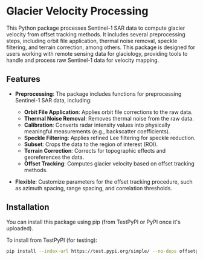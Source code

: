 # Glacier Velocity Processing

This Python package processes Sentinel-1 SAR data to compute glacier velocity from offset tracking methods. It includes several preprocessing steps, including orbit file application, thermal noise removal, speckle filtering, and terrain correction, among others. This package is designed for users working with remote sensing data for glaciology, providing tools to handle and process raw Sentinel-1 data for velocity mapping.

## Features

- **Preprocessing**: The package includes functions for preprocessing Sentinel-1 SAR data, including:
  - **Orbit File Application**: Applies orbit file corrections to the raw data.
  - **Thermal Noise Removal**: Removes thermal noise from the raw data.
  - **Calibration**: Converts radar intensity values into physically meaningful measurements (e.g., backscatter coefficients).
  - **Speckle Filtering**: Applies refined Lee filtering for speckle reduction.
  - **Subset**: Crops the data to the region of interest (ROI).
  - **Terrain Correction**: Corrects for topographic effects and georeferences the data.
  - **Offset Tracking**: Computes glacier velocity based on offset tracking methods.

- **Flexible**: Customize parameters for the offset tracking procedure, such as azimuth spacing, range spacing, and correlation thresholds.

## Installation

You can install this package using pip (from TestPyPI or PyPI once it's uploaded).

To install from TestPyPI (for testing):

```bash
pip install --index-url https://test.pypi.org/simple/ --no-deps offsetglacier
